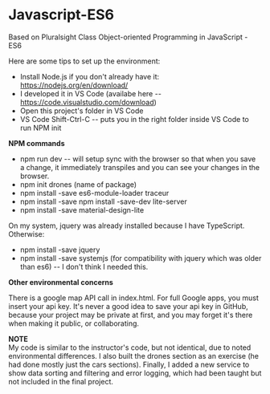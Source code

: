 # Javascript-ES6
Based on Pluralsight Class Object-oriented Programming in JavaScript - ES6

Here are some tips to set up the environment: 
- Install Node.js if you don't already have it: https://nodejs.org/en/download/
- I developed it in VS Code (availabe here -- https://code.visualstudio.com/download)
- Open this project's folder in VS Code
- VS Code Shift-Ctrl-C -- puts you in the right folder inside VS Code to run NPM init <package>

<b>NPM commands</b>
<br/>

- npm run dev -- will setup sync with the browser so that when you save a change, it immediately transpiles and you can see your changes in the browser.
- npm init drones (name of package)
- npm install -save es6-module-loader traceur
- npm install -save npm install -save-dev lite-server
- npm install -save material-design-lite

On my system, jquery was already installed because I have TypeScript. 
Otherwise: 
- npm install -save jquery
- npm install -save systemjs  (for compatibility with jquery which was older than es6) -- I don't think I needed this. 

<b>Other environmental concerns</b>
<br/>

There is a google map API call in index.html. 
For full Google apps, you must insert your api key. It's never a good idea to save your api key in GitHub, because your project may be private at first, and you may forget it's there when making it public, or collaborating. 

<b>NOTE</b>
<br/>
My code is similar to the instructor's code, but not identical, due to noted environmental differences. 
I also built the drones section as an exercise (he had done mostly just the cars sections). 
Finally, I added a new service to show data sorting and filtering and error logging, which had been taught but not included in the final project. 
